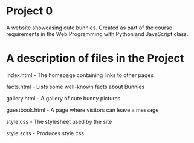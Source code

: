 # Project 0

A website showcasing cute bunnies. Created as part of the course requirements in the Web Programming with Python and JavaScript class.

# A description of files in the Project

index.html
	- The homepage containing links to other pages

facts.html
	- Lists some well-known facts about Bunnies

gallery.html
	- A gallery of cute bunny pictures

guestbook.html
	- A page where visitors can leave a message

style.css
	- The stylesheet used by the site

style.scss
	- Produces style.css
